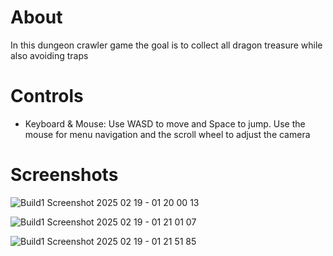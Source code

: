 # About
In this dungeon crawler game the goal is to collect all dragon treasure while also avoiding traps

# Controls

- Keyboard & Mouse: Use WASD to move and Space to jump. Use the mouse for menu navigation and the scroll wheel to adjust the camera

# Screenshots

 ![Build1 Screenshot 2025 02 19 - 01 20 00 13](https://github.com/user-attachments/assets/97ce1f7a-ff20-486a-acdf-1f88ad08146a)


![Build1 Screenshot 2025 02 19 - 01 21 01 07](https://github.com/user-attachments/assets/bf6cc32c-44ae-460d-a982-b577284824b8)


![Build1 Screenshot 2025 02 19 - 01 21 51 85](https://github.com/user-attachments/assets/3febf314-725f-4f53-8512-9c8f7c5d7076)
